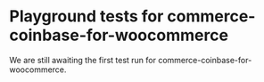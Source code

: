 # Playground tests for commerce-coinbase-for-woocommerce
We are still awaiting the first test run for commerce-coinbase-for-woocommerce.
